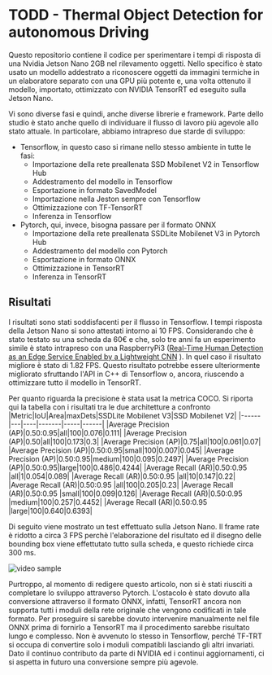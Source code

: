 # TODD - Thermal Object Detection for autonomous Driving
Questo repositorio contiene il codice per sperimentare i tempi di risposta di una Nvidia Jetson Nano 2GB nel rilevamento oggetti. Nello specifico è stato usato un modello addestrato a riconoscere oggetti da immagini termiche in un elaboratore separato con una GPU più potente e, una volta ottenuto il modello, importato, ottimizzato con NVIDIA TensorRT ed eseguito sulla Jetson Nano.

Vi sono diverse fasi e quindi, anche diverse librerie e framework. Parte dello studio è stato anche quello di individuare il flusso di lavoro più agevole allo stato attuale. In particolare, abbiamo intrapreso due starde di sviluppo: 
- Tensorflow, in questo caso si rimane nello stesso ambiente in tutte le fasi:
    - Importazione della rete preallenata SSD Mobilenet V2 in Tensorflow Hub
    - Addestramento del modello in Tensorflow
    - Esportazione in formato SavedModel 
    - Importazione nella Jeston sempre con Tensorflow 
    - Ottimizzazione con TF-TensorRT
    - Inferenza in Tensorflow
- Pytorch, qui, invece, bisogna passare per il formato ONNX
    - Importazione della rete preallenata SSDLite Mobilenet V3 in Pytorch Hub
    - Addestramento del modello con Pytorch
    - Esportazione in formato ONNX
    - Ottimizzazione in TensorRT
    - Inferenza in TensorRT

## Risultati
I risultati sono stati soddisfacenti per il flusso in Tensorflow. I tempi risposta della Jetson Nano si sono attestati intorno ai 10 FPS. Considerando che è stato testato su una scheda da 60€ e che, solo tre anni fa un esperimento simile è stato intrapreso con una RaspberryPi3 ([Real-Time Human Detection as an Edge Service Enabled by a Lightweight CNN](https://ieeexplore.ieee.org/document/8473387) ). In quel caso il risultato migliore è stato di 1.82 FPS. Questo risultato potrebbe essere ulteriormente migliorato sfruttando l'API in C++ di Tensorflow o, ancora, riuscendo a ottimizzare tutto il modello in TensorRT.

Per quanto riguarda la precisione è stata usat la metrica COCO. Si riporta qui la tabella con i risultati tra le due architetture a confronto
|Metric|IoU|Area|maxDets|SSDLite Mobilenet V3|SSD Mobilenet V2|
|------|---|----|-------|-----|------|
|Average Precision  (AP)|0.50:0.95|all|100|0.076|0.111|
|Average Precision  (AP)|0.50|all|100|0.173|0.3|
|Average Precision  (AP)|0.75|all|100|0.061|0.07|
|Average Precision  (AP)|0.50:0.95|small|100|0.007|0.045|
|Average Precision  (AP)|0.50:0.95|medium|100|0.095|0.2497|
|Average Precision  (AP)|0.50:0.95|large|100|0.486|0.4244|
|Average Recall     (AR)|0.50:0.95 |all|1|0.054|0.089|
|Average Recall     (AR)|0.50:0.95 |all|10|0.147|0.22|
|Average Recall     (AR)|0.50:0.95 |all|100|0.205|0.23|
|Average Recall     (AR)|0.50:0.95 |small|100|0.099|0.126|
|Average Recall     (AR)|0.50:0.95 |medium|100|0.257|0.4452|
|Average Recall     (AR)|0.50:0.95 |large|100|0.640|0.6393|

Di seguito viene mostrato un test effettuato sulla Jetson Nano. Il frame rate è ridotto a circa 3 FPS perchè l'elaborazione del risultato ed il disegno delle bounding box viene effettutato tutto sulla scheda, e questo richiede circa 300 ms.

![video sample](doc/sample-output.gif)

Purtroppo, al momento di redigere questo articolo, non si è stati riusciti a completare lo sviluppo attraverso Pytorch. L'ostacolo è stato dovuto alla conversione attraverso il formato ONNX, infatti, TensorRT ancora non supporta tutti i moduli della rete originale che vengono codificati in tale formato. Per proseguire si sarebbe dovuto intervenire manualmente nel file ONNX prima di fornirlo a TensorRT ma il procedimento sarebbe risultato lungo e complesso. Non è avvenuto lo stesso in Tensorflow, perché TF-TRT si occupa di convertire solo i moduli compatibli lasciando gli altri invariati. Dato il continuo contributo da parte di NVIDIA ed i continui aggiornamenti, ci si aspetta in futuro una conversione sempre più agevole.

